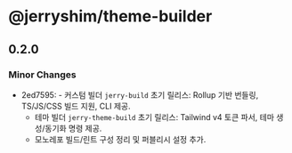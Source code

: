 # @jerryshim/theme-builder

## 0.2.0

### Minor Changes

- 2ed7595: - 커스텀 빌더 `jerry-build` 초기 릴리스: Rollup 기반 번들링, TS/JS/CSS 빌드 지원, CLI 제공.
  - 테마 빌더 `jerry-theme-build` 초기 릴리스: Tailwind v4 토큰 파서, 테마 생성/동기화 명령 제공.
  - 모노레포 빌드/린트 구성 정리 및 퍼블리시 설정 추가.
